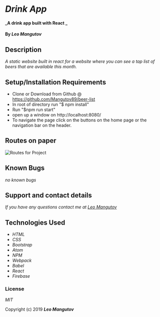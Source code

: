 # _Drink App_

#### _A drink app built with React _

#### By _**Leo Mangutov**_

## Description

_A static website built in react for a website where you can see a tap list of beers that are available this month._


## Setup/Installation Requirements

* Clone or Download from Github @ https://github.com/Mangutov89/beer-list
* In root of directory run "$ npm install"
* Run "$npm run start"
* open up a window on http://localhost:8080/
* To navigate the page click on the buttons on the home page or the navigation bar on the header.

## Routes on paper

![Routes for Project](/src/assets/images/)

## Known Bugs

_no known bugs_

## Support and contact details

_If you have any questions contact me at <a href="mailto:leo.mangutov@gmail.com">Leo Mangutov</a>_

## Technologies Used

* _HTML_
* _CSS_
* _Bootstrap_
* _Atom_
* _NPM_
* _Webpack_
* _Babel_
* _React_
* _Firebase_

### License

*MIT*

Copyright (c) 2019 **_Leo Mangutov_**
